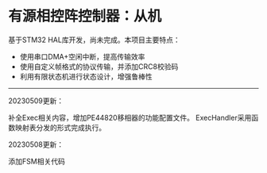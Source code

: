 # 有源相控阵控制器：从机

基于STM32 HAL库开发，尚未完成。本项目主要特点：

- 使用串口DMA+空闲中断，提高传输效率
- 使用自定义帧格式的协议传输，并添加CRC8校验码
- 利用有限状态机进行状态设计，增强鲁棒性

----------------
20230509更新：

补全Exec相关内容，增加PE44820移相器的功能配置文件。
ExecHandler采用函数映射表分发的形式完成执行。

20230508更新：

添加FSM相关代码